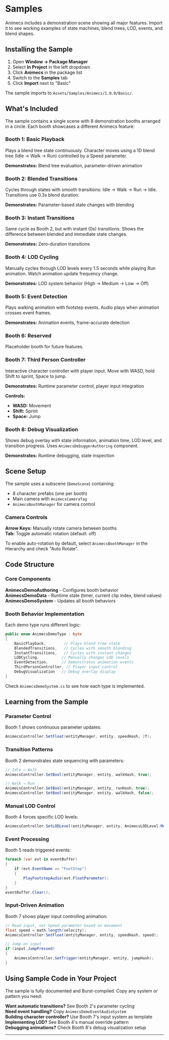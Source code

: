 # Samples

Animecs includes a demonstration scene showing all major features. Import it to see working examples of state machines, blend trees, LOD, events, and blend shapes.

## Installing the Sample

1. Open **Window → Package Manager**
2. Select **In Project** in the left dropdown
3. Click **Animecs** in the package list
4. Switch to the **Samples** tab
5. Click **Import** next to "Basic"

The sample imports to `Assets/Samples/Animecs/1.0.0/Basic/`.

## What's Included

The sample contains a single scene with 8 demonstration booths arranged in a circle. Each booth showcases a different Animecs feature:

### Booth 1: Basic Playback
Plays a blend tree state continuously. Character moves using a 1D blend tree (Idle → Walk → Run) controlled by a Speed parameter.

**Demonstrates:** Blend tree evaluation, parameter-driven animation

### Booth 2: Blended Transitions
Cycles through states with smooth transitions: Idle → Walk → Run → Idle. Transitions use 0.3s blend duration.

**Demonstrates:** Parameter-based state changes with blending

### Booth 3: Instant Transitions
Same cycle as Booth 2, but with instant (0s) transitions. Shows the difference between blended and immediate state changes.

**Demonstrates:** Zero-duration transitions

### Booth 4: LOD Cycling
Manually cycles through LOD levels every 1.5 seconds while playing Run animation. Watch animation update frequency change.

**Demonstrates:** LOD system behavior (High → Medium → Low → Off)

### Booth 5: Event Detection
Plays walking animation with footstep events. Audio plays when animation crosses event frames.

**Demonstrates:** Animation events, frame-accurate detection

### Booth 6: Reserved
Placeholder booth for future features.

### Booth 7: Third Person Controller
Interactive character controller with player input. Move with WASD, hold Shift to sprint, Space to jump.

**Demonstrates:** Runtime parameter control, player input integration

**Controls:**
- **WASD:** Movement
- **Shift:** Sprint
- **Space:** Jump

### Booth 8: Debug Visualization
Shows debug overlay with state information, animation time, LOD level, and transition progress. Uses `AnimecsDebuggerAuthoring` component.

**Demonstrates:** Runtime debugging, state inspection

## Scene Setup

The sample uses a subscene (`DemoScene`) containing:
- 8 character prefabs (one per booth)
- Main camera with `AnimecsCameraTag`
- `AnimecsBoothManager` for camera control

### Camera Controls

**Arrow Keys:** Manually rotate camera between booths  
**Tab:** Toggle automatic rotation (default: off)

To enable auto-rotation by default, select `AnimecsBoothManager` in the Hierarchy and check "Auto Rotate".

## Code Structure

### Core Components

**AnimecsDemoAuthoring** - Configures booth behavior  
**AnimecsDemoData** - Runtime state (timer, current clip index, blend values)  
**AnimecsDemoSystem** - Updates all booth behaviors

### Booth Behavior Implementation

Each demo type runs different logic:

```csharp
public enum AnimecsDemoType : byte
{
    BasicPlayback,        // Plays blend tree state
    BlendedTransitions,   // Cycles with smooth blending
    InstantTransitions,   // Cycles with instant changes
    LODCycling,          // Manually changes LOD levels
    EventDetection,      // Demonstrates animation events
    ThirdPersonController, // Player input control
    DebugVisualization   // Debug overlay display
}
```

Check `AnimecsDemoSystem.cs` to see how each type is implemented.

## Learning from the Sample

### Parameter Control

Booth 1 shows continuous parameter updates:

```csharp
AnimecsController.SetFloat(entityManager, entity, speedHash, 2f);
```

### Transition Patterns

Booth 2 demonstrates state sequencing with parameters:

```csharp
// Idle → Walk
AnimecsController.SetBool(entityManager, entity, walkHash, true);

// Walk → Run  
AnimecsController.SetBool(entityManager, entity, runHash, true);
AnimecsController.SetBool(entityManager, entity, walkHash, false);
```

### Manual LOD Control

Booth 4 forces specific LOD levels:

```csharp
AnimecsController.SetLODLevel(entityManager, entity, AnimecsLODLevel.Medium);
```

### Event Processing

Booth 5 reads triggered events:

```csharp
foreach (var evt in eventBuffer)
{
    if (evt.EventName == "FootStep")
    {
        PlayFootstepAudio(evt.FloatParameter);
    }
}
eventBuffer.Clear();
```

### Input-Driven Animation

Booth 7 shows player input controlling animation:

```csharp
// Read input, set Speed parameter based on movement
float speed = math.length(velocity);
AnimecsController.SetFloat(entityManager, entity, speedHash, speed);

// Jump on input
if (input.JumpPressed)
{
    AnimecsController.SetTrigger(entityManager, entity, jumpHash);
}
```

## Using Sample Code in Your Project

The sample is fully documented and Burst-compiled. Copy any system or pattern you need:

**Want automatic transitions?** See Booth 2's parameter cycling  
**Need event handling?** Copy `AnimecsDemoEventAudioSystem`  
**Building character controller?** Use Booth 7's input system as template  
**Implementing LOD?** See Booth 4's manual override pattern  
**Debugging animations?** Check Booth 8's debug visualization setup

---